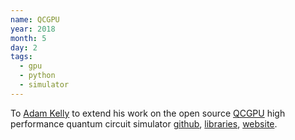 ```yaml
---
name: QCGPU
year: 2018
month: 5
day: 2
tags:
  - gpu
  - python
  - simulator
---
```


To [Adam Kelly](https://adamisntdead.com/) to extend his work on the open source [QCGPU](https://qcgpu.github.io/) high performance quantum circuit simulator [github](https://github.com/QCGPU/qcgpu), [libraries](https://github.com/libtangle), [website](https://libtangle.com/).
